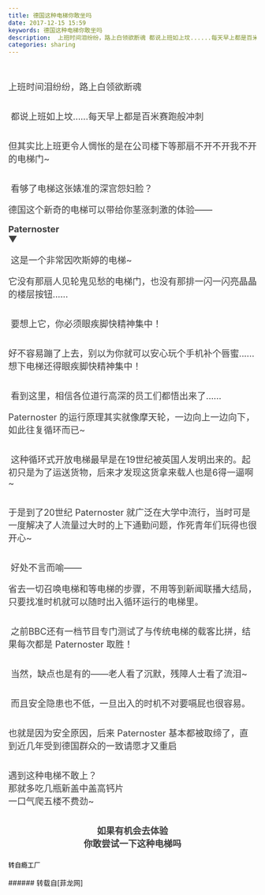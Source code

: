 ```yaml
---
title: 德国这种电梯你敢坐吗
date: 2017-12-15 15:59
keywords: 德国这种电梯你敢坐吗
description:  上班时间泪纷纷，路上白领欲断魂 都说上班如上坟......每天早上都是百米赛跑般冲刺但其实比上班更令人惆怅的是在公司楼下等那扇不开不开我不开的电梯门~ 看够了电梯这张婊准的深宫怨妇脸？德国这个新奇的电梯可以带给你茎涨刺激的体验——Paternoster▼ 这是一个非常因吹斯婷的电梯~它没有那扇人见轮鬼见愁的电梯门，也没有那排一闪一闪亮晶晶的楼层按钮...... 要想上它，你必须眼疾脚快精神集中！好不容易蹦了上去，别以为你就可以安心玩个手机补个唇蜜......想下电梯还得眼疾脚快精神集中！ 看到这里，相信各位道行高深的员工们都悟出来了......Paternoster 的运行原理其实就像摩天轮，一边向上一边向下，如此往复循环而已~ 这种循环式开放电梯最早是在19世纪被英国人发明出来的。起初只是为了运送货物，后来才发现这货拿来载人也是6得一逼啊~于是到了20世纪 Paternoster 就广泛在大学中流行，当时可是一度解决了人流量过大时的上下通勤问题，作死青年们玩得也很开心~ 好处不言而喻——省去一切召唤电梯和等电梯的步骤，不用等到新闻联播大结局，只要找准时机就可以随时出入循环运行的电梯里。 之前BBC还有一档节目专门测试了与传统电梯的载客比拼，结果每次都是 Paternoster 取胜！ 当然，缺点也是有的——老人看了沉默，残障人士看了流泪~ 而且安全隐患也不低，一旦出入的时机不对要嗝屁也很容易。也就是因为安全原因，后来 Paternoster 基本都被取缔了，直到近几年受到德国群众的一致请愿才又重启 遇到这种电梯不敢上？那就多吃几瓶新盖中盖高钙片一口气爬五楼不费劲~ 如果有机会去体验  你敢尝试一下这种电梯吗 转自瘾工厂
categories: sharing
---
```

<td class="t_f" id="postmessage_1036819">

<br/>
<br/>
<div align="left"><font style="color:rgb(62, 62, 62)"><font face="-apple-system-font, &amp;quot"><font style="font-size:18px"> 上班时间泪纷纷，路上白领欲断魂<img alt="" border="0" class="zoom" data-cf-modified-de38f266e0f222651e48033e-="" file="https://mmbiz.qpic.cn/mmbiz_png/w1gehiccsSm3rVJdE7RldAHiaBgeiayDKTcn9GyFRxam8WdJungPBkfE7TaDbzw8Nv3Fp5dSoXpTMX8Zv10xBB2BQ/?" id="aimg_tYcCo" lazyloadthumb="1" onclick="" onmouseover="" src="https://mmbiz.qpic.cn/mmbiz_png/w1gehiccsSm3rVJdE7RldAHiaBgeiayDKTcn9GyFRxam8WdJungPBkfE7TaDbzw8Nv3Fp5dSoXpTMX8Zv10xBB2BQ/?"/></font></font></font></div><br/>
<div align="left"><font style="color:rgb(62, 62, 62)"><font face="-apple-system-font, &amp;quot"><font style="font-size:18px"><img alt="" border="0" class="zoom" data-cf-modified-de38f266e0f222651e48033e-="" file="https://mmbiz.qpic.cn/mmbiz_gif/w1gehiccsSm3rVJdE7RldAHiaBgeiayDKTcr4WPebjO7OKzdHqJkHxrw5jSvqXOiay3r8picuBPWhosNaY76Vicsd0dg/?" id="aimg_RF22y" lazyloadthumb="1" onclick="" onmouseover="" src="https://mmbiz.qpic.cn/mmbiz_gif/w1gehiccsSm3rVJdE7RldAHiaBgeiayDKTcr4WPebjO7OKzdHqJkHxrw5jSvqXOiay3r8picuBPWhosNaY76Vicsd0dg/?"/></font></font></font></div><br/>
<div align="left"><font style="color:rgb(62, 62, 62)"><font face="-apple-system-font, &amp;quot"><font style="font-size:18px"><img alt="" border="0" class="zoom" data-cf-modified-de38f266e0f222651e48033e-="" file="https://mmbiz.qpic.cn/mmbiz_png/w1gehiccsSm3rVJdE7RldAHiaBgeiayDKTcx6oj1TuJ6exblLvMzcZictFNxvLLPPxSialGysD4CbCqhJzB2GzFFNFg/?" id="aimg_wze7J" lazyloadthumb="1" onclick="" onmouseover="" src="https://mmbiz.qpic.cn/mmbiz_png/w1gehiccsSm3rVJdE7RldAHiaBgeiayDKTcx6oj1TuJ6exblLvMzcZictFNxvLLPPxSialGysD4CbCqhJzB2GzFFNFg/?"/> 都说上班如上坟......每天早上都是百米赛跑般冲刺</font></font></font></div><br/>
<div align="left"><font style="color:rgb(62, 62, 62)"><font face="-apple-system-font, &amp;quot"><font style="font-size:18px"><img alt="" border="0" class="zoom" data-cf-modified-de38f266e0f222651e48033e-="" file="https://mmbiz.qpic.cn/mmbiz_gif/w1gehiccsSm3rVJdE7RldAHiaBgeiayDKTc1zfGgiboUHiagANVUWb3cJeRx9lVW95uS0MgJxg28kkeNB60XPKL8AcQ/?" id="aimg_ekbie" lazyloadthumb="1" onclick="" onmouseover="" src="https://mmbiz.qpic.cn/mmbiz_gif/w1gehiccsSm3rVJdE7RldAHiaBgeiayDKTc1zfGgiboUHiagANVUWb3cJeRx9lVW95uS0MgJxg28kkeNB60XPKL8AcQ/?"/></font></font></font></div><br/>
<div align="left"><font style="color:rgb(62, 62, 62)"><font face="-apple-system-font, &amp;quot"><font style="font-size:18px">但其实比上班更令人惆怅的是在公司楼下等那扇不开不开我不开的电梯门~</font></font></font></div><br/>
<div align="left"><font style="color:rgb(62, 62, 62)"><font face="-apple-system-font, &amp;quot"><font style="font-size:18px"><img alt="" border="0" class="zoom" data-cf-modified-de38f266e0f222651e48033e-="" file="https://mmbiz.qpic.cn/mmbiz_jpg/w1gehiccsSm3rVJdE7RldAHiaBgeiayDKTct8gpAmqosUHE3Rgco43OPNsVPvCkoovgza9O9ic29RV7UTAJPec8aTQ/?" id="aimg_vG6Ff" lazyloadthumb="1" onclick="" onmouseover="" src="https://mmbiz.qpic.cn/mmbiz_jpg/w1gehiccsSm3rVJdE7RldAHiaBgeiayDKTct8gpAmqosUHE3Rgco43OPNsVPvCkoovgza9O9ic29RV7UTAJPec8aTQ/?"/></font></font></font></div><br/>
<div align="left"><font style="color:rgb(62, 62, 62)"><font face="-apple-system-font, &amp;quot"><font style="font-size:18px"><img alt="" border="0" class="zoom" data-cf-modified-de38f266e0f222651e48033e-="" file="https://mmbiz.qpic.cn/mmbiz_png/w1gehiccsSm3rVJdE7RldAHiaBgeiayDKTcr142icp4lJkgVNFf8ISzj8xpdCcCicjTc4WZHdBVIzNica7UyjaqoeCnQ/?" id="aimg_ZnZdI" lazyloadthumb="1" onclick="" onmouseover="" src="https://mmbiz.qpic.cn/mmbiz_png/w1gehiccsSm3rVJdE7RldAHiaBgeiayDKTcr142icp4lJkgVNFf8ISzj8xpdCcCicjTc4WZHdBVIzNica7UyjaqoeCnQ/?"/> 看够了电梯这张婊准的深宫怨妇脸？</font></font></font></div><br/>
<div align="left"><font style="color:rgb(62, 62, 62)"><font face="-apple-system-font, &amp;quot"><font style="font-size:18px">德国这个新奇的电梯可以带给你茎涨刺激的体验——</font></font></font></div><br/>
<div align="left"><font style="color:rgb(62, 62, 62)"><font face="-apple-system-font, &amp;quot"><font style="font-size:18px"><strong>Paternoster</strong></font></font></font></div><div align="left"><font style="color:rgb(62, 62, 62)"><font face="-apple-system-font, &amp;quot"><font style="font-size:18px">▼</font></font></font></div><div align="left"><font style="color:rgb(62, 62, 62)"><font face="-apple-system-font, &amp;quot"><font style="font-size:18px"><img alt="" border="0" class="zoom" data-cf-modified-de38f266e0f222651e48033e-="" file="https://mmbiz.qpic.cn/mmbiz_jpg/w1gehiccsSm3rVJdE7RldAHiaBgeiayDKTcSICHyu6dNsRPVDtueyQvUnWPtNRyzhPuv2czZFqC0DIub89lMvkLfg/?" id="aimg_Ci0nv" lazyloadthumb="1" onclick="" onmouseover="" src="https://mmbiz.qpic.cn/mmbiz_jpg/w1gehiccsSm3rVJdE7RldAHiaBgeiayDKTcSICHyu6dNsRPVDtueyQvUnWPtNRyzhPuv2czZFqC0DIub89lMvkLfg/?"/><br/>
</font></font></font></div><br/>
<div align="left"><font style="color:rgb(62, 62, 62)"><font face="-apple-system-font, &amp;quot"><font style="font-size:18px"><img alt="" border="0" class="zoom" data-cf-modified-de38f266e0f222651e48033e-="" file="https://mmbiz.qpic.cn/mmbiz_png/w1gehiccsSm3rVJdE7RldAHiaBgeiayDKTcn9GyFRxam8WdJungPBkfE7TaDbzw8Nv3Fp5dSoXpTMX8Zv10xBB2BQ/?" id="aimg_Ml57l" lazyloadthumb="1" onclick="" onmouseover="" src="https://mmbiz.qpic.cn/mmbiz_png/w1gehiccsSm3rVJdE7RldAHiaBgeiayDKTcn9GyFRxam8WdJungPBkfE7TaDbzw8Nv3Fp5dSoXpTMX8Zv10xBB2BQ/?"/> 这是一个非常因吹斯婷的电梯~</font></font></font></div><br/>
<div align="left"><font style="color:rgb(62, 62, 62)"><font face="-apple-system-font, &amp;quot"><font style="font-size:18px">它没有那扇人见轮鬼见愁的电梯门，也没有那排一闪一闪亮晶晶的楼层按钮......</font></font></font></div><br/>
<div align="left"><font style="color:rgb(62, 62, 62)"><font face="-apple-system-font, &amp;quot"><font style="font-size:18px"><img alt="" border="0" class="zoom" data-cf-modified-de38f266e0f222651e48033e-="" file="https://mmbiz.qpic.cn/mmbiz_gif/ytqfFMqykRFrBGJZz3yEl28r6VrSibL6451m92xjaVwvLoeuhWQjdXrZdn8OWrUCicrLwX5hX7nOjP0JKEdPn5icw/?" id="aimg_DIvpr" lazyloadthumb="1" onclick="" onmouseover="" src="https://mmbiz.qpic.cn/mmbiz_gif/ytqfFMqykRFrBGJZz3yEl28r6VrSibL6451m92xjaVwvLoeuhWQjdXrZdn8OWrUCicrLwX5hX7nOjP0JKEdPn5icw/?"/></font></font></font></div><br/>
<div align="left"><font style="color:rgb(62, 62, 62)"><font face="-apple-system-font, &amp;quot"><font style="font-size:18px"><img alt="" border="0" class="zoom" data-cf-modified-de38f266e0f222651e48033e-="" file="https://mmbiz.qpic.cn/mmbiz_png/w1gehiccsSm3rVJdE7RldAHiaBgeiayDKTcQ1icINwkJUdFMRUDsC4sm1ySQhuIFWFiaH7PIib5SlX8FxeibUUDZ9XBiaQ/?" id="aimg_IT04s" lazyloadthumb="1" onclick="" onmouseover="" src="https://mmbiz.qpic.cn/mmbiz_png/w1gehiccsSm3rVJdE7RldAHiaBgeiayDKTcQ1icINwkJUdFMRUDsC4sm1ySQhuIFWFiaH7PIib5SlX8FxeibUUDZ9XBiaQ/?"/> 要想上它，你必须眼疾脚快精神集中！</font></font></font></div><br/>
<div align="left"><font style="color:rgb(62, 62, 62)"><font face="-apple-system-font, &amp;quot"><font style="font-size:18px"><img alt="" border="0" class="zoom" data-cf-modified-de38f266e0f222651e48033e-="" file="https://mmbiz.qpic.cn/mmbiz_gif/ytqfFMqykRFrBGJZz3yEl28r6VrSibL647ANq6rbGyTpMKx7LOxNibYe4eh0LbvP1p3AQ5EewH9SpyxUpomiaJjIg/?" id="aimg_Tfcaf" lazyloadthumb="1" onclick="" onmouseover="" src="https://mmbiz.qpic.cn/mmbiz_gif/ytqfFMqykRFrBGJZz3yEl28r6VrSibL647ANq6rbGyTpMKx7LOxNibYe4eh0LbvP1p3AQ5EewH9SpyxUpomiaJjIg/?"/></font></font></font></div><br/>
<div align="left"><font style="color:rgb(62, 62, 62)"><font face="-apple-system-font, &amp;quot"><font style="font-size:18px">好不容易蹦了上去，别以为你就可以安心玩个手机补个唇蜜......想下电梯还得眼疾脚快精神集中！</font></font></font></div><br/>
<div align="left"><font style="color:rgb(62, 62, 62)"><font face="-apple-system-font, &amp;quot"><font style="font-size:18px"><img alt="" border="0" class="zoom" data-cf-modified-de38f266e0f222651e48033e-="" file="https://mmbiz.qpic.cn/mmbiz_gif/ytqfFMqykRFrBGJZz3yEl28r6VrSibL64YNuiaRCkVCPcqJpiagRibibm2j7KEW0JJvCvjcwSKzC0iaG6T0SdUJLDMibA/?" id="aimg_sbwLL" lazyloadthumb="1" onclick="" onmouseover="" src="https://mmbiz.qpic.cn/mmbiz_gif/ytqfFMqykRFrBGJZz3yEl28r6VrSibL64YNuiaRCkVCPcqJpiagRibibm2j7KEW0JJvCvjcwSKzC0iaG6T0SdUJLDMibA/?"/></font></font></font></div><br/>
<div align="left"><font style="color:rgb(62, 62, 62)"><font face="-apple-system-font, &amp;quot"><font style="font-size:18px"><img alt="" border="0" class="zoom" data-cf-modified-de38f266e0f222651e48033e-="" file="https://mmbiz.qpic.cn/mmbiz_png/w1gehiccsSm3rVJdE7RldAHiaBgeiayDKTcZ9AicibWKvbkYJwWp4Xwnapq0Sv8GnbwXE2FOCJ7OQxq4XzxzabR8IgQ/?" id="aimg_BN8BB" lazyloadthumb="1" onclick="" onmouseover="" src="https://mmbiz.qpic.cn/mmbiz_png/w1gehiccsSm3rVJdE7RldAHiaBgeiayDKTcZ9AicibWKvbkYJwWp4Xwnapq0Sv8GnbwXE2FOCJ7OQxq4XzxzabR8IgQ/?"/> 看到这里，相信各位道行高深的员工们都悟出来了......</font></font></font></div><br/>
<div align="left"><font style="color:rgb(62, 62, 62)"><font face="-apple-system-font, &amp;quot"><font style="font-size:18px">Paternoster 的运行原理其实就像摩天轮，一边向上一边向下，如此往复循环而已~</font></font></font></div><br/>
<div align="left"><font style="color:rgb(62, 62, 62)"><font face="-apple-system-font, &amp;quot"><font style="font-size:18px"><img alt="" border="0" class="zoom" data-cf-modified-de38f266e0f222651e48033e-="" file="https://mmbiz.qpic.cn/mmbiz_gif/wrnNmCNIRLe704yjgRxgYekLYK1wPuzEKYz60Pv5ojyUicCzSOkMBxvVqTt6iao9sibxB4m1qZW4YM0gKf5N321Yg/?" id="aimg_igRmm" lazyloadthumb="1" onclick="" onmouseover="" src="https://mmbiz.qpic.cn/mmbiz_gif/wrnNmCNIRLe704yjgRxgYekLYK1wPuzEKYz60Pv5ojyUicCzSOkMBxvVqTt6iao9sibxB4m1qZW4YM0gKf5N321Yg/?"/></font></font></font></div><br/>
<div align="left"><font style="color:rgb(62, 62, 62)"><font face="-apple-system-font, &amp;quot"><font style="font-size:18px"><img alt="" border="0" class="zoom" data-cf-modified-de38f266e0f222651e48033e-="" file="https://mmbiz.qpic.cn/mmbiz_png/w1gehiccsSm3rVJdE7RldAHiaBgeiayDKTcS8B4sjIHrN6fhrEI9KGL6QcFjyD1VZGeKKaMoV2FVWvOSYwiaXIYTOA/?" id="aimg_EVVXV" lazyloadthumb="1" onclick="" onmouseover="" src="https://mmbiz.qpic.cn/mmbiz_png/w1gehiccsSm3rVJdE7RldAHiaBgeiayDKTcS8B4sjIHrN6fhrEI9KGL6QcFjyD1VZGeKKaMoV2FVWvOSYwiaXIYTOA/?"/> 这种循环式开放电梯最早是在19世纪被英国人发明出来的。起初只是为了运送货物，后来才发现这货拿来载人也是6得一逼啊~</font></font></font></div><br/>
<div align="left"><font style="color:rgb(62, 62, 62)"><font face="-apple-system-font, &amp;quot"><font style="font-size:18px"><img alt="" border="0" class="zoom" data-cf-modified-de38f266e0f222651e48033e-="" file="https://mmbiz.qpic.cn/mmbiz_jpg/wrnNmCNIRLe704yjgRxgYekLYK1wPuzEVCicSAPO8x09iaW7ic1uy0erxzp57oUKLDIMyn8qCwM7o4hPa5CYqdssA/?" id="aimg_k9vj0" lazyloadthumb="1" onclick="" onmouseover="" src="https://mmbiz.qpic.cn/mmbiz_jpg/wrnNmCNIRLe704yjgRxgYekLYK1wPuzEVCicSAPO8x09iaW7ic1uy0erxzp57oUKLDIMyn8qCwM7o4hPa5CYqdssA/?"/></font></font></font></div><br/>
<div align="left"><font style="color:rgb(62, 62, 62)"><font face="-apple-system-font, &amp;quot"><font style="font-size:18px">于是到了20世纪 Paternoster 就广泛在大学中流行，当时可是一度解决了人流量过大时的上下通勤问题，作死青年们玩得也很开心~</font></font></font></div><br/>
<div align="left"><font style="color:rgb(62, 62, 62)"><font face="-apple-system-font, &amp;quot"><font style="font-size:18px"><img alt="" border="0" class="zoom" data-cf-modified-de38f266e0f222651e48033e-="" file="https://mmbiz.qpic.cn/mmbiz_jpg/wrnNmCNIRLe704yjgRxgYekLYK1wPuzE76TyxWwZScP7vdCrgDyv2sm1PxodfOs3D3HxcuOk2qChwNBFOB0M3Q/?" id="aimg_AnGbx" lazyloadthumb="1" onclick="" onmouseover="" src="https://mmbiz.qpic.cn/mmbiz_jpg/wrnNmCNIRLe704yjgRxgYekLYK1wPuzE76TyxWwZScP7vdCrgDyv2sm1PxodfOs3D3HxcuOk2qChwNBFOB0M3Q/?"/></font></font></font></div><br/>
<div align="left"><font style="color:rgb(62, 62, 62)"><font face="-apple-system-font, &amp;quot"><font style="font-size:18px"><img alt="" border="0" class="zoom" data-cf-modified-de38f266e0f222651e48033e-="" file="https://mmbiz.qpic.cn/mmbiz_png/w1gehiccsSm3rVJdE7RldAHiaBgeiayDKTcKgR9UTScxg0aFicAsw2JibhKHwvnMNnuBovcVENnS23vic7VoHuzYWibaA/?" id="aimg_hEJnh" lazyloadthumb="1" onclick="" onmouseover="" src="https://mmbiz.qpic.cn/mmbiz_png/w1gehiccsSm3rVJdE7RldAHiaBgeiayDKTcKgR9UTScxg0aFicAsw2JibhKHwvnMNnuBovcVENnS23vic7VoHuzYWibaA/?"/> 好处不言而喻——</font></font></font></div><br/>
<div align="left"><font style="color:rgb(62, 62, 62)"><font face="-apple-system-font, &amp;quot"><font style="font-size:18px">省去一切召唤电梯和等电梯的步骤，不用等到新闻联播大结局，只要找准时机就可以随时出入循环运行的电梯里。</font></font></font></div><br/>
<div align="left"><font style="color:rgb(62, 62, 62)"><font face="-apple-system-font, &amp;quot"><font style="font-size:18px"><img alt="" border="0" class="zoom" data-cf-modified-de38f266e0f222651e48033e-="" file="https://mmbiz.qpic.cn/mmbiz_gif/wrnNmCNIRLe704yjgRxgYekLYK1wPuzEDl9OfvZAbaELWPicehibhib7OPvH1mNTVic1gqkWCiaYCnu4wp6C7zqMb4w/?" id="aimg_U0qRt" lazyloadthumb="1" onclick="" onmouseover="" src="https://mmbiz.qpic.cn/mmbiz_gif/wrnNmCNIRLe704yjgRxgYekLYK1wPuzEDl9OfvZAbaELWPicehibhib7OPvH1mNTVic1gqkWCiaYCnu4wp6C7zqMb4w/?"/></font></font></font></div><br/>
<div align="left"><font style="color:rgb(62, 62, 62)"><font face="-apple-system-font, &amp;quot"><font style="font-size:18px"><img alt="" border="0" class="zoom" data-cf-modified-de38f266e0f222651e48033e-="" file="https://mmbiz.qpic.cn/mmbiz_png/w1gehiccsSm3rVJdE7RldAHiaBgeiayDKTcs1vYrpu8IJxWdG5SrskWh62sicQ7FUibYy6ibTLhicWjLric8Atnnc1jg7A/?" id="aimg_p313T" lazyloadthumb="1" onclick="" onmouseover="" src="https://mmbiz.qpic.cn/mmbiz_png/w1gehiccsSm3rVJdE7RldAHiaBgeiayDKTcs1vYrpu8IJxWdG5SrskWh62sicQ7FUibYy6ibTLhicWjLric8Atnnc1jg7A/?"/> 之前BBC还有一档节目专门测试了与传统电梯的载客比拼，结果每次都是 Paternoster 取胜！</font></font></font></div><br/>
<div align="left"><font style="color:rgb(62, 62, 62)"><font face="-apple-system-font, &amp;quot"><font style="font-size:18px"><img alt="" border="0" class="zoom" data-cf-modified-de38f266e0f222651e48033e-="" file="http://mmbiz.qpic.cn/mmbiz_png/w1gehiccsSm3rVJdE7RldAHiaBgeiayDKTcOQtpY2joL700ELyh2ibLxzxW1JfF0soQWMlMXsLqNnAHTpa9icUO4SUQ/?" id="aimg_lyP1Y" lazyloadthumb="1" onclick="" onmouseover="" src="http://mmbiz.qpic.cn/mmbiz_png/w1gehiccsSm3rVJdE7RldAHiaBgeiayDKTcOQtpY2joL700ELyh2ibLxzxW1JfF0soQWMlMXsLqNnAHTpa9icUO4SUQ/?"/></font></font></font></div><br/>
<div align="left"><font style="color:rgb(62, 62, 62)"><font face="-apple-system-font, &amp;quot"><font style="font-size:18px"><img alt="" border="0" class="zoom" data-cf-modified-de38f266e0f222651e48033e-="" file="https://mmbiz.qpic.cn/mmbiz_png/w1gehiccsSm3rVJdE7RldAHiaBgeiayDKTcSjAkPWd0icr1qIpEOMrdwdl1JhLmFOTmrIgfyZib7zDwl8ibZGEOcebhw/?" id="aimg_usmkH" lazyloadthumb="1" onclick="" onmouseover="" src="https://mmbiz.qpic.cn/mmbiz_png/w1gehiccsSm3rVJdE7RldAHiaBgeiayDKTcSjAkPWd0icr1qIpEOMrdwdl1JhLmFOTmrIgfyZib7zDwl8ibZGEOcebhw/?"/> 当然，缺点也是有的——老人看了沉默，残障人士看了流泪~</font></font></font></div><br/>
<div align="left"><font style="color:rgb(62, 62, 62)"><font face="-apple-system-font, &amp;quot"><font style="font-size:18px"><img alt="" border="0" class="zoom" data-cf-modified-de38f266e0f222651e48033e-="" file="http://mmbiz.qpic.cn/mmbiz_png/w1gehiccsSm3rVJdE7RldAHiaBgeiayDKTcyuz6yPUl662uqx5GXuXLpygiaZTGENAYKIrEfetqSIMJZxMJx0bd0fQ/?" id="aimg_ZFwyh" lazyloadthumb="1" onclick="" onmouseover="" src="http://mmbiz.qpic.cn/mmbiz_png/w1gehiccsSm3rVJdE7RldAHiaBgeiayDKTcyuz6yPUl662uqx5GXuXLpygiaZTGENAYKIrEfetqSIMJZxMJx0bd0fQ/?"/><br/>
</font></font></font></div><br/>
<div align="left"><font style="color:rgb(62, 62, 62)"><font face="-apple-system-font, &amp;quot"><font style="font-size:18px"><img alt="" border="0" class="zoom" data-cf-modified-de38f266e0f222651e48033e-="" file="https://mmbiz.qpic.cn/mmbiz_png/w1gehiccsSm3rVJdE7RldAHiaBgeiayDKTcx6oj1TuJ6exblLvMzcZictFNxvLLPPxSialGysD4CbCqhJzB2GzFFNFg/?" id="aimg_T4C2t" lazyloadthumb="1" onclick="" onmouseover="" src="https://mmbiz.qpic.cn/mmbiz_png/w1gehiccsSm3rVJdE7RldAHiaBgeiayDKTcx6oj1TuJ6exblLvMzcZictFNxvLLPPxSialGysD4CbCqhJzB2GzFFNFg/?"/> 而且安全隐患也不低，一旦出入的时机不对要嗝屁也很容易。</font></font></font></div><br/>
<div align="left"><font style="color:rgb(62, 62, 62)"><font face="-apple-system-font, &amp;quot"><font style="font-size:18px"><img alt="" border="0" class="zoom" data-cf-modified-de38f266e0f222651e48033e-="" file="https://mmbiz.qpic.cn/mmbiz_gif/HytUFFMoyYIflP6QK24xaj8M1ZpCygFexIL4oXdJILR72uPy233avrgFw0gibTSVp1OzK7rKsEswutQBCvpXrvQ/?" id="aimg_J6p89" lazyloadthumb="1" onclick="" onmouseover="" src="https://mmbiz.qpic.cn/mmbiz_gif/HytUFFMoyYIflP6QK24xaj8M1ZpCygFexIL4oXdJILR72uPy233avrgFw0gibTSVp1OzK7rKsEswutQBCvpXrvQ/?"/></font></font></font></div><br/>
<div align="left"><font style="color:rgb(62, 62, 62)"><font face="-apple-system-font, &amp;quot"><font style="font-size:18px">也就是因为安全原因，后来 Paternoster 基本都被取缔了，直到近几年受到德国群众的一致请愿才又重启</font></font></font></div><br/>
<br/>
<div align="left"><font style="color:rgb(62, 62, 62)"><font face="-apple-system-font, &amp;quot"><font style="font-size:18px"><img alt="" border="0" class="zoom" data-cf-modified-de38f266e0f222651e48033e-="" file="https://mmbiz.qpic.cn/mmbiz_png/w1gehiccsSm3rVJdE7RldAHiaBgeiayDKTcOV0E0ib5oJiaocafbQ6guZnYH8vZtS2iaMHib0bYt5VwHrssMgWqP7cnjQ/?" id="aimg_E5IOk" lazyloadthumb="1" onclick="" onmouseover="" src="https://mmbiz.qpic.cn/mmbiz_png/w1gehiccsSm3rVJdE7RldAHiaBgeiayDKTcOV0E0ib5oJiaocafbQ6guZnYH8vZtS2iaMHib0bYt5VwHrssMgWqP7cnjQ/?"/> </font></font></font></div><div align="left"><font style="color:rgb(62, 62, 62)"><font face="-apple-system-font, &amp;quot"><font style="font-size:18px">遇到这种电梯不敢上？</font></font></font></div><div align="left"><font style="color:rgb(62, 62, 62)"><font face="-apple-system-font, &amp;quot"><font style="font-size:18px">那就多吃几瓶新盖中盖高钙片</font></font></font></div><div align="left"><font style="color:rgb(62, 62, 62)"><font face="-apple-system-font, &amp;quot"><font style="font-size:18px">一口气爬五楼不费劲~</font></font></font></div><br/>
<div align="left"><font style="color:rgb(62, 62, 62)"><font face="-apple-system-font, &amp;quot"><font style="font-size:18px"><img alt="" border="0" class="zoom" data-cf-modified-de38f266e0f222651e48033e-="" file="https://mmbiz.qpic.cn/mmbiz_jpg/w1gehiccsSm3rVJdE7RldAHiaBgeiayDKTcnnEBic9aYuhvrET4Am2ZAQjLDkKhTTbdibGqIpVib79FPmV5EtdTKkgew/?" id="aimg_eCGJz" lazyloadthumb="1" onclick="" onmouseover="" src="https://mmbiz.qpic.cn/mmbiz_jpg/w1gehiccsSm3rVJdE7RldAHiaBgeiayDKTcnnEBic9aYuhvrET4Am2ZAQjLDkKhTTbdibGqIpVib79FPmV5EtdTKkgew/?"/></font></font></font></div><br/>
<div align="center"><font style="color:rgb(62, 62, 62)"><font style="font-size:18px"><strong> 如果有机会去体验 </strong></font></font></div><div align="center"><font style="color:rgb(62, 62, 62)"><font style="font-size:18px"><strong> 你敢尝试一下这种电梯吗 </strong></font></font></div><div align="center"><font style="color:rgb(62, 62, 62)"><font style="font-size:18px"><strong><br/>
</strong></font></font></div><div align="left"><font size="2"><font color="#000000">转自瘾工厂</font></font></div><br/>
</td>
###### 转载自[菲龙网]